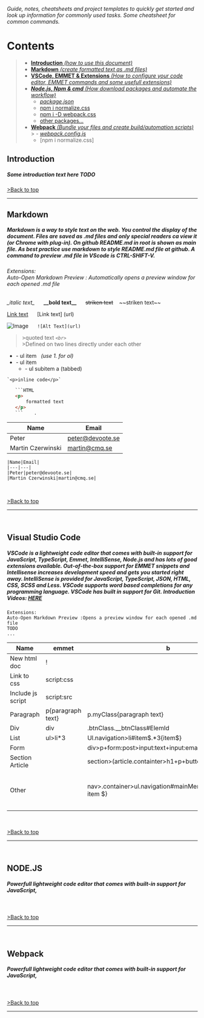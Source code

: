 _Guide, notes, cheatsheets and project templates to quickly get started and look up information for commonly used tasks. Some cheatsheet for common commands._

# Contents
>
>- [__Introduction__ _(how to use this document)_](#introduction)
>- [__Markdown__ _(create formatted text as .md files)_](#markdown)
>- [__VSCode, EMMET & Extensions__ _(How to configure your code editor, EMMET commands and some usefull extensions)_](#Visual&nbsp;Studio&nbsp;Code)
>- [___Node.js, Npm & cmd___ _(How download packages and automate the workflow)_](#node.js)
>    - [_package.json_](#package_json)
>   - [npm i normalize.css](#normalize)
>    - [npm i -D webpack.css](#normalize)
>    - [other packages...](#normalize)
>- [__Webpack__ _(Bundle your files and create build/automation scripts)_](#webpack)
    >    - [_webpack.config.js_](#package_json)
>   - [npm i normalize.css]



## __Introduction__             
##### Some introduction text here **TODO**

[>Back to top](#contents)

---



## __Markdown__
##### Markdown is a way to style text on the web. You control the display of the document. Files are saved as .md files and only special readers ca view it (or Chrome with plug-in). On github README.md in root is shown as main file. As best practice use markdown to style README.md file at github. A command to preview .md file in VScode is CTRL-SHIFT-V. 

###### Extensions:<br> Auto-Open Markdown Preview : Automatically opens a preview window for each opened .md file



_\_italic text\__ &nbsp;&nbsp;&nbsp;&nbsp;
__\_\_bold text\_\___ &nbsp;&nbsp;&nbsp;&nbsp;
~~striken text~~ &nbsp;&nbsp; ~\~striken text\~\~ 

[Link text](http://www.di.se) &nbsp;&nbsp;&nbsp;&nbsp; \[Link text\] \(url\)

 ![Image](http://icons.iconarchive.com/icons/saviourmachine/chat/32/online-icon.png)  &nbsp;&nbsp;&nbsp;&nbsp;  `![Alt Text](url)`

>\>quoted text _`<br>`_ <br>
>\>Defined on two lines directly under each other

- \- ul item &nbsp; _(use 1. for ol)_
- \- ul item
    - \- ul subitem a (tabbed)

`` `<p>inline code</p>` ``

```HTML
   ```HTML 
   <p>
       formatted text
   </p>
   ```    .
```





|Name|Email|
|---|---|
|Peter|peter@devoote.se|
|Martin Czerwinski|martin@cmq.se|
```
|Name|Email|
|---|---|
|Peter|peter@devoote.se|
|Martin Czerwinski|martin@cmq.se|
```

<br/>

[>Back to top](#contents)

---
<br>


## Visual Studio Code
##### VSCode is a lightweight code editor that comes with built-in support for JavaScript, TypeScript, Emmet, IntelliSense, Node.js and has lots of good extensions available. Out-of-the-box support for EMMET snippets and Intellisense increases development speed and gets you started right away. IntelliSense is provided for JavaScript, TypeScript, JSON, HTML, CSS, SCSS and Less. VSCode supports word based completions for any programming language. VSCode has built in support for Git. Introduction Videos: [HERE](https://www.youtube.com/results?search_query=Building+WebApps+using+Visual+Studio+Code)

```
Extensions:
Auto-Open Markdown Preview :Opens a preview window for each opened .md file
TODO
...
```

|Name|emmet|b|c|
|---|---|---|---|
|New html doc| ! |   |   |
|Link to css| script:css |   |   |
|Include js script| script:src |   |   |
|Paragraph| p{paragraph text} |p.myClass{paragraph text}   |   |
|Div| div | .btnClass.__btnClass#ElemId |   |
|List| ul>li*3 | Ul.navigation>li#item$.*3{item$}  |  |
|Form|  | div>p+form:post>input:text+input:email+input:submit  |  |
|Section Article|  | section>(article.containter>h1+p+button)*3 |  |
|Other|  | nav>.container>ul.navigation#mainMenu>li*3#item${list item $}  | .columns>(.column>.box>h2{I am a box})+(.column>.box>h3{I am another box}) |
  



<br/>

[>Back to top](#contents)

---
<br>


## NODE.JS

##### Powerfull lightweight code editor that comes with built-in support for JavaScript,

<br/>

[>Back to top](#contents)

---
<br>


## Webpack

##### Powerfull lightweight code editor that comes with built-in support for JavaScript,

<br/>

[>Back to top](#contents)

---
<br>






